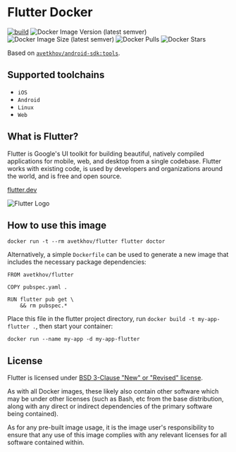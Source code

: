 # Flutter Docker

[![build](https://github.com/avetkhov/flutter-docker/actions/workflows/build.yml/badge.svg?branch=main)](https://github.com/avetkhov/flutter-docker/actions/workflows/build.yml)
![Docker Image Version (latest semver)](https://img.shields.io/docker/v/avetkhov/flutter?sort=semver&logo=docker&logoColor=white&label=version)
![Docker Image Size (latest semver)](https://img.shields.io/docker/image-size/avetkhov/flutter?logo=docker&logoColor=white&label=size)
![Docker Pulls](https://img.shields.io/docker/pulls/avetkhov/flutter?logo=docker&logoColor=white&label=pulls)
![Docker Stars](https://img.shields.io/docker/stars/avetkhov/flutter?logo=docker&logoColor=white&label=stars)

Based on [`avetkhov/android-sdk:tools`][1].


## Supported toolchains

- `iOS`
- `Android`
- `Linux`
- `Web`


## What is Flutter?

Flutter is Google's UI toolkit for building beautiful, natively compiled applications for mobile, web, and desktop from a single codebase. Flutter works with existing code, is used by developers and organizations around the world, and is free and open source.

[flutter.dev](https://flutter.dev)

![Flutter Logo](https://storage.googleapis.com/cms-storage-bucket/c823e53b3a1a7b0d36a9.png)


## How to use this image

```
docker run -t --rm avetkhov/flutter flutter doctor
```
Alternatively, a simple `Dockerfile` can be used to generate a new image that includes the necessary package dependencies:
```
FROM avetkhov/flutter

COPY pubspec.yaml .

RUN flutter pub get \
    && rm pubspec.*
```
Place this file in the flutter project directory, run `docker build -t my-app-flutter .`, then start your container:
```
docker run --name my-app -d my-app-flutter
```

## License

Flutter is licensed under [BSD 3-Clause "New" or "Revised" license][2].

As with all Docker images, these likely also contain other software which may be under other licenses (such as Bash, etc from the base distribution, along with any direct or indirect dependencies of the primary software being contained).

As for any pre-built image usage, it is the image user's responsibility to ensure that any use of this image complies with any relevant licenses for all software contained within.

[1]: https://hub.docker.com/r/avetkhov/android-sdk
[2]: https://github.com/flutter/flutter/blob/master/LICENSE